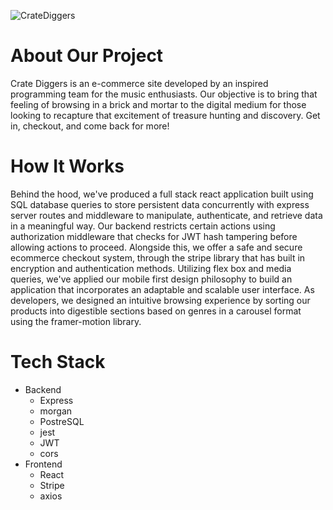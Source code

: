 ![CrateDiggers](https://user-images.githubusercontent.com/91855160/161881637-f75e2f31-df27-4d14-abdd-0a3685f0a9c8.PNG)

# About Our Project
Crate Diggers is an e-commerce site developed by an inspired programming team for the music enthusiasts. Our objective is to bring that feeling of browsing in a brick and mortar to the digital medium for those looking to recapture that excitement of treasure hunting and discovery. Get in, checkout, and come back for more!

# How It Works
Behind the hood, we've produced a full stack react application built using SQL database queries to store persistent data concurrently with express server routes and middleware to manipulate, authenticate, and retrieve data in a meaningful way. Our backend restricts certain actions using authorization middleware that checks for JWT hash tampering before allowing actions to proceed. Alongside this, we offer a safe and secure ecommerce checkout system, through the stripe library that has built in encryption and authentication methods. Utilizing flex box and media queries, we've applied our mobile first design philosophy to build an application that incorporates an adaptable and scalable user interface. As developers, we designed an intuitive browsing experience by sorting our products into digestible sections based on genres in a carousel format using the framer-motion library.

# Tech Stack
- Backend
  - Express
  - morgan
  - PostreSQL
  - jest
  - JWT
  - cors
- Frontend
  - React
  - Stripe
  - axios
